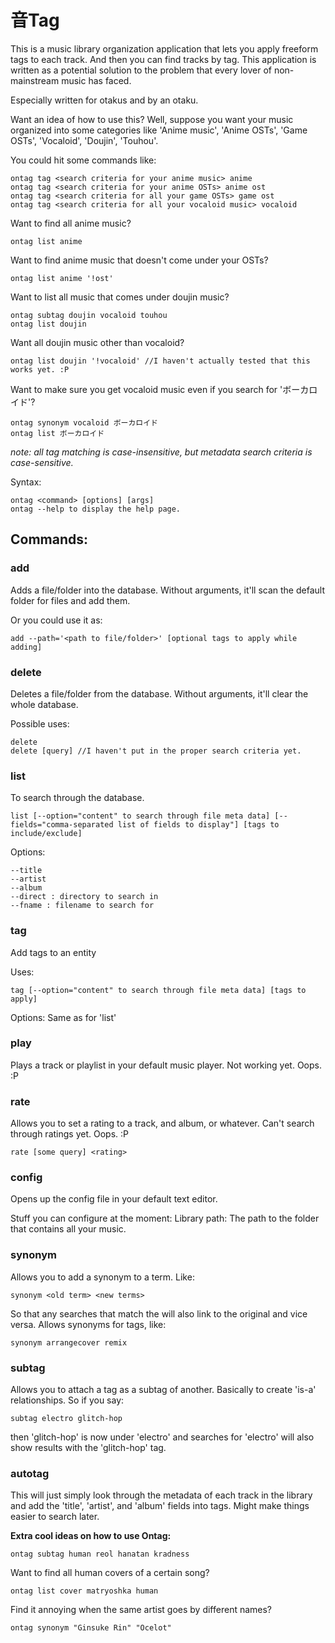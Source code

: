 # 音Tag

This is a music library organization application that lets you apply freeform tags to each track. And then you can find tracks by tag. This application is written as a potential solution to the problem that every lover of non-mainstream music has faced.

Especially written for otakus and by an otaku.

Want an idea of how to use this?
Well, suppose you want your music organized into some categories like 'Anime music', 'Anime OSTs', 'Game OSTs', 'Vocaloid', 'Doujin', 'Touhou'.

You could hit some commands like:
~~~~
ontag tag <search criteria for your anime music> anime
ontag tag <search criteria for your anime OSTs> anime ost
ontag tag <search criteria for all your game OSTs> game ost
ontag tag <search criteria for all your vocaloid music> vocaloid
~~~~

Want to find all anime music?
~~~~
ontag list anime
~~~~

Want to find anime music that doesn't come under your OSTs?
~~~~
ontag list anime '!ost'
~~~~

Want to list all music that comes under doujin music?
~~~~
ontag subtag doujin vocaloid touhou
ontag list doujin
~~~~

Want all doujin music other than vocaloid?
~~~~
ontag list doujin '!vocaloid' //I haven't actually tested that this works yet. :P
~~~~

Want to make sure you get vocaloid music even if you search for 'ボーカロイド'?
~~~~
ontag synonym vocaloid ボーカロイド
ontag list ボーカロイド
~~~~

*note: all tag matching is case-insensitive, but metadata search criteria is case-sensitive.*

Syntax:
~~~~
ontag <command> [options] [args]
ontag --help to display the help page.
~~~~

## Commands:

### add
Adds a file/folder into the database. Without arguments, it'll scan the default folder for files and add them.

Or you could use it as:
~~~~
add --path='<path to file/folder>' [optional tags to apply while adding]
~~~~

### delete
Deletes a file/folder from the database. Without arguments, it'll clear the whole database.

Possible uses:
~~~~
delete
delete [query] //I haven't put in the proper search criteria yet.
~~~~

### list
To search through the database.
~~~~
list [--option="content" to search through file meta data] [--fields="comma-separated list of fields to display"] [tags to include/exclude]
~~~~
Options:
~~~~
--title
--artist
--album
--direct : directory to search in
--fname : filename to search for
~~~~
### tag
Add tags to an entity

Uses:
~~~~
tag [--option="content" to search through file meta data] [tags to apply]
~~~~

Options:
Same as for 'list'

### play
Plays a track or playlist in your default music player. Not working yet. Oops. :P

### rate
Allows you to set a rating to a track, and album, or whatever. Can't search through ratings yet. Oops. :P

~~~~
rate [some query] <rating>
~~~~

### config
Opens up the config file in your default text editor.

Stuff you can configure at the moment:
Library path: The path to the folder that contains all your music.

### synonym
Allows you to add a synonym to a term. Like:
~~~~
synonym <old term> <new terms>
~~~~

So that any searches that match the <new term> will also link to the original and vice versa.
Allows synonyms for tags, like:
~~~~
synonym arrangecover remix
~~~~

### subtag
Allows you to attach a tag as a subtag of another. Basically to create 'is-a' relationships. So if you say:

~~~~
subtag electro glitch-hop
~~~~

then 'glitch-hop' is now under 'electro' and searches for 'electro' will also show results with the 'glitch-hop' tag.

### autotag

This will just simply look through the metadata of each track in the library and add the 'title', 'artist', and 'album' fields into tags. Might make things easier to search later.

**Extra cool ideas on how to use Ontag:**
~~~~
ontag subtag human reol hanatan kradness
~~~~
Want to find all human covers of a certain song?
~~~~
ontag list cover matryoshka human
~~~~

Find it annoying when the same artist goes by different names?
~~~~
ontag synonym "Ginsuke Rin" "Ocelot"
~~~~
